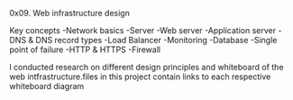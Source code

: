 0x09. Web infrastructure design

Key concepts
-Network basics
-Server
-Web server
-Application server
-DNS & DNS record types
-Load Balancer
-Monitoring
-Database
-Single point of failure
-HTTP & HTTPS
-Firewall

l conducted research on different design principles and whiteboard of the web intfrastructure.files in this project contain links to each respective whiteboard diagram
